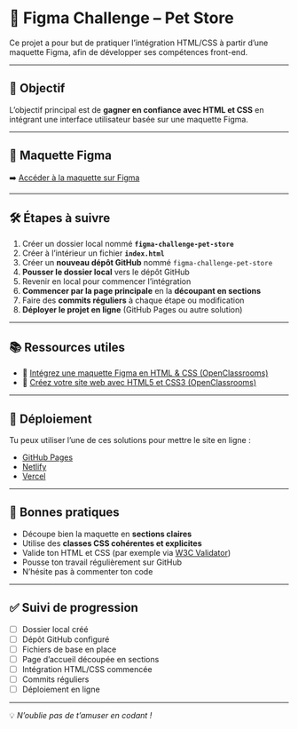 # 🐾 Figma Challenge – Pet Store

Ce projet a pour but de pratiquer l’intégration HTML/CSS à partir d’une maquette Figma, afin de développer ses compétences front-end.

---

## 🎯 Objectif

L’objectif principal est de **gagner en confiance avec HTML et CSS** en intégrant une interface utilisateur basée sur une maquette Figma.

---

## 📐 Maquette Figma

➡️ [Accéder à la maquette sur Figma](https://www.figma.com/design/Ltx7SiOfQ3GauhHjJOjID7/-FREE-TEMPLATE--eCommerce-Website---Monito-Pets-for-Best--Community---Community---Copy-?node-id=1-4&p=f&t=L3zB5GgqygS2SPRu-0)

---

## 🛠️ Étapes à suivre

1. Créer un dossier local nommé **`figma-challenge-pet-store`**
2. Créer à l’intérieur un fichier **`index.html`**
3. Créer un **nouveau dépôt GitHub** nommé `figma-challenge-pet-store`
4. **Pousser le dossier local** vers le dépôt GitHub
5. Revenir en local pour commencer l’intégration
6. **Commencer par la page principale** en la **découpant en sections**
7. Faire des **commits réguliers** à chaque étape ou modification
8. **Déployer le projet en ligne** (GitHub Pages ou autre solution)

---

## 📚 Ressources utiles

- 📘 [Intégrez une maquette Figma en HTML & CSS (OpenClassrooms)](https://openclassrooms.com/fr/courses/8242681-integrez-une-maquette-figma-en-html-css)
- 📙 [Créez votre site web avec HTML5 et CSS3 (OpenClassrooms)](https://openclassrooms.com/fr/courses/1603881-creez-votre-site-web-avec-html5-et-css3)

---

## 🚀 Déploiement

Tu peux utiliser l’une de ces solutions pour mettre le site en ligne :
- [GitHub Pages](https://pages.github.com/)
- [Netlify](https://www.netlify.com/)
- [Vercel](https://vercel.com/)

---

## 🧠 Bonnes pratiques

- Découpe bien la maquette en **sections claires**
- Utilise des **classes CSS cohérentes et explicites**
- Valide ton HTML et CSS (par exemple via [W3C Validator](https://validator.w3.org/))
- Pousse ton travail régulièrement sur GitHub
- N’hésite pas à commenter ton code

---

## ✅ Suivi de progression

- [ ] Dossier local créé
- [ ] Dépôt GitHub configuré
- [ ] Fichiers de base en place
- [ ] Page d’accueil découpée en sections
- [ ] Intégration HTML/CSS commencée
- [ ] Commits réguliers
- [ ] Déploiement en ligne

---

💡 *N’oublie pas de t’amuser en codant !*
